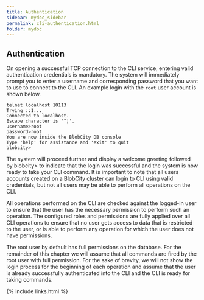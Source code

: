 ```yaml
---
title: Authentication
sidebar: mydoc_sidebar
permalink: cli-authentication.html
folder: mydoc
---
```


## Authentication

On opening a successful TCP connection to the CLI service, entering valid authentication credentials is mandatory. The system will immediately prompt you to enter a username and corresponding password that you want to use to connect to the CLI. An example login with the `root` user account is shown below.

```
telnet localhost 10113
Trying ::1...
Connected to localhost.
Escape character is '^]'.
username>root
password>root
You are now inside the BlobCity DB console
Type 'help' for assistance and 'exit' to quit
blobcity>
```

The system will proceed further and display a welcome greeting followed by blobcity> to indicate that the login was successful and the system is now ready to take your CLI command. It is important to note that all users accounts created on a BlobCity cluster can login to CLI using valid credentials, but not all users may be able to perform all operations on the CLI.

All operations performed on the CLI are checked against the logged-in user to ensure that the user has the necessary permission to perform such an operation. The configured roles and permissions are fully applied over all CLI operations to ensure that no user gets access to data that is restricted to the user, or is able to perform any operation for which the user does not have permissions.

The root user by default has full permissions on the database. For the remainder of this chapter we will assume that all commands are fired by the root user with full permission. For the sake of brevity, we will not show the login process for the beginning of each operation and assume that the user is already successfully authenticated into the CLI and the CLI is ready for taking commands.

{% include links.html %}
